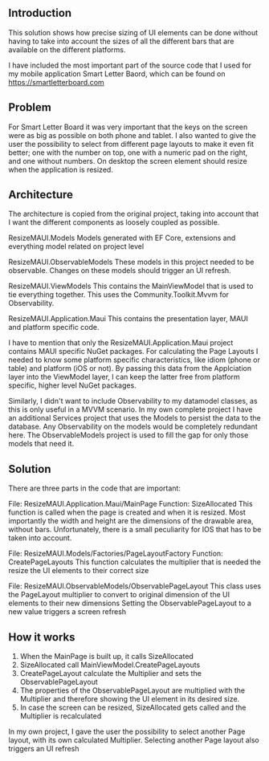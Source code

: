 ## Introduction

This solution shows how precise sizing of UI elements can be done without having to take into account the sizes of all the different bars that are available on the different platforms.

I have included the most important part of the source code that I used for my mobile application Smart Letter Baord, which can be found on
https://smartletterboard.com

## Problem
For Smart Letter Board it was very important that the keys on the screen were as big as possible on both phone and tablet. 
I also wanted to give the user the possibility to select from different page layouts to make it even fit better; one with the number on top, one with a numeric pad on the right, and one without numbers.
On desktop the screen element should resize when the application is resized.


## Architecture
The architecture is copied from the original project, taking into account that I want the different components as loosely coupled as possible.

ResizeMAUI.Models
Models generated with EF Core, extensions and everything model related on project level

ResizeMAUI.ObservableModels
These models in this project needed to be observable. Changes on these models should trigger an UI refresh. 

ResizeMAUI.ViewModels
This contains the MainViewModel that is used to tie everything together. This uses the Community.Toolkit.Mvvm for Observability.

ResizeMAUI.Application.Maui
This contains the presentation layer, MAUI and platform specific code. 

I have to mention that only the ResizeMAUI.Application.Maui project contains MAUI specific NuGet packages. For calculating the Page Layouts I needed to know some platform specific characteristics, like idiom (phone or table) and platform (iOS or not). By passing this data from the Applciation layer into the ViewModel layer, I can keep the latter free from platform specific, higher level NuGet packages.

Similarly, I didn't want to include Observability to my datamodel classes, as this is only useful in a MVVM scenario. In my own complete project I have an additional Services project that uses the Models to persist the data to the database. Any Observability on the models would be completely redundant here. The ObservableModels project is used to fill the gap for only those models that need it.


## Solution
There are three parts in the code that are important:

File: ResizeMAUI.Application.Maui/MainPage Function: SizeAllocated
This function is called when the page is created and when it is resized. Most importantly the width and height are the dimensions of the drawable area, without bars.
Unfortunately, there is a small peculiarity for IOS that has to be taken into account.

File: ResizeMAUI.Models/Factories/PageLayoutFactory Function: CreatePageLayouts
This function calculates the multiplier that is needed the resize the UI elements to their correct size

File: ResizeMAUI.ObservableModels/ObservablePageLayout
This class uses the PageLayout multiplier to convert to original dimension of the UI elements to their new dimensions
Setting the ObservablePageLayout to a new value triggers a screen refresh

## How it works

1. When the MainPage is built up, it calls SizeAllocated
2. SizeAllocated call MainViewModel.CreatePageLayouts
3. CreatePageLayout calculate the Multiplier and sets the ObservablePageLayout
4. The properties of the ObservablePageLayout are multiplied with the Multiplier and therefore showing the UI element in its desired size.
5. In case the screen can be resized, SizeAllocated gets called and the Multiplier is recalculated

In my own project, I gave the user the possibility to select another Page layout, with its own calculated Multiplier. Selecting another Page layout also triggers an UI refresh


